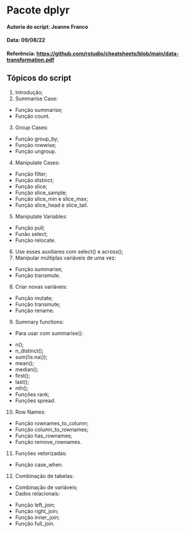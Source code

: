 # Pacote dplyr

#### Autoria do script: Jeanne Franco
#### Data: 09/08/22
#### Referência: https://github.com/rstudio/cheatsheets/blob/main/data-transformation.pdf

## Tópicos do script

1. Introdução;
2. Summarise Case:
- Função summarise;
- Função count.
3. Group Cases:
- Função group_by;
- Função rowwise;
- Função ungroup.
4. Manipulate Cases:
- Função filter;
- Função distinct;
- Função slice;
- Função slice_sample;
- Função slice_min e slice_max;
- Função slice_head e slice_tail.
5. Manipulate Variables:
- Função pull;
- Funão select;
- Função relocate.
6. Use esses auxiliares com select() e across();
7. Manipular múltiplas variáveis de uma vez:
- Função summarise;
- Função transmute.
8. Criar novas variáveis:
- Função mutate;
- Função transmute;
- Função rename.
9. Summary functions:
- Para usar com summarise():
* n();
* n_distinct();
* sum(!is.na());
* mean();
* median();
* first();
* last();
* nth();
* Funções rank;
* Funções spread.
10. Row Names:
- Função rownames_to_column;
- Função column_to_rownames;
- Função has_rownames;
- Função remove_rownames.
11. Funções vetorizadas:
- Função case_when.
12. Combinação de tabelas:
- Combinação de variáveis;
- Dados relacionais:
* Função left_join;
* Função right_join;
* Função inner_join;
* Função full_join.

